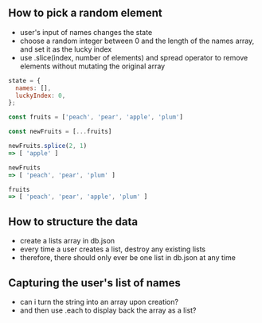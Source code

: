 ## How to pick a random element

- user's input of names changes the state
- choose a random integer between 0 and the length of the names array, and set it as the lucky index
- use .slice(index, number of elements) and spread operator to remove elements without mutating the original array

```javascript
state = {
  names: [],
  luckyIndex: 0,
};
```

```javascript
const fruits = ['peach', 'pear', 'apple', 'plum']

const newFruits = [...fruits]

newFruits.splice(2, 1)
=> [ 'apple' ]

newFruits
=> [ 'peach', 'pear', 'plum' ]

fruits
=> [ 'peach', 'pear', 'apple', 'plum' ]
```

## How to structure the data

- create a lists array in db.json
- every time a user creates a list, destroy any existing lists
- therefore, there should only ever be one list in db.json at any time

## Capturing the user's list of names

- can i turn the string into an array upon creation?
- and then use .each to display back the array as a list?
